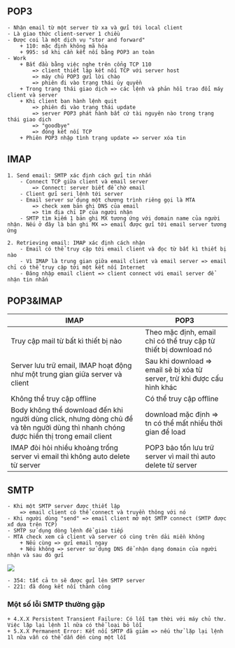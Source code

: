 ## POP3
    
    - Nhận email từ một server từ xa và gửi tới local client
    - Là giao thức client-server 1 chiều
    - Được coi là một dịch vụ "stor and forward"
        + 110: mặc định không mã hóa
        + 995: sd khi cần kết nối bằng POP3 an toàn
    - Work
        + Bắt đầu bằng việc nghe trên cổng TCP 110
            => client thiết lập kết nối TCP với server host
            => máy chủ POP3 gửi lời chào
            => phiên đi vào trạng thái ủy quyền
        + Trong trạng thái giao dịch => các lệnh và phản hồi trao đổi máy client và server
        + Khi client ban hành lệnh quit
            => phiên đi vào trạng thái update
            => server POP3 phát hành bất cứ tài nguyên nào trong trạng thái giao dịch
            => "goodbye"
            => đóng kết nối TCP
        + Phiên POP3 nhập tình trạng update => server xóa tin
        
## IMAP

    1. Send email: SMTP xác định cách gửi tin nhắn
        - Connect TCP giữa client và email server
            => Connect: server biết để chờ email
        - Client gửi seri lệnh tới server
        - Email server sử dụng một chương trình riêng gọi là MTA
            => check xem bản ghi DNS của email
            => tìm địa chỉ IP của người nhận
        - SMTP tìm kiếm 1 bản ghi MX tương ứng với domain name của người nhận. Nếu ở đây là bản ghi MX => email được gửi tới email server tương ứng
        
    2. Retrieving email: IMAP xác định cách nhận
        - Email có thể truy cập tới email client và đọc từ bất kì thiết bị nào 
        - Vì IMAP là trung gian giữa email client và email server => email chỉ có thể truy cập tới một kết nối Internet
        - Đăng nhập email client => client connect với email server để nhận tin nhắn
        
## POP3&IMAP

| IMAP | POP3 |
|------|------|
| Truy cập mail từ bất kì thiết bị nào | Theo mặc định, email chỉ có thể truy cập từ thiết bị download nó|
| Server lưu trữ email, IMAP hoạt động như một trung gian giữa server và client| Sau khi download => email sẽ bị xóa từ server, trừ khi được cấu hình khác|
| Không thể truy cập offline | Có thể truy cập offline |
| Body không thể download đến khi người dùng click, nhưng dòng chủ đề và tên người dùng thì nhanh chóng được hiển thị trong email client | download mặc định => tn có thể mất nhiều thời gian để load|
| IMAP đòi hỏi nhiều khoảng trống server vì email thì không auto delete từ server | POP3 bảo tồn lưu trữ server vì mail thì auto delete từ server|

## SMTP

    - Khi một SMTP server được thiết lập 
        => email client có thể connect và truyền thông với nó
    - Khi người dùng "send" => email client mở một SMTP connect (SMTP được xđ dựa trên TCP)
    - SMTP sử dụng dòng lệnh để giao tiếp
    - MTA check xem cả client và server có cùng trên dải miền không
        + Nếu cùng => gửi email ngay
        + Nếu không => server sử dụng DNS để nhận dạng domain của người nhận và sau đó gửi

  ![](https://i.imgur.com/WqiVJ60.png)

    - 354: tất cả tn sẽ được gửi lên SMTP server
    - 221: đã đóng kết nối thành công
    
### Một số lỗi SMTP thường gặp
    
    + 4.X.X Persistent Transient Failure: Có lỗi tạm thời với máy chủ thư. Việc lặp lại lệnh 1l nữa có thể loại bỏ lỗi
    + 5.X.X Permanent Error: Kết nối SMTP đã giảm => nếu thử lặp lại lệnh 1l nữa vẫn có thể dẫn đến cùng một lỗi
    
